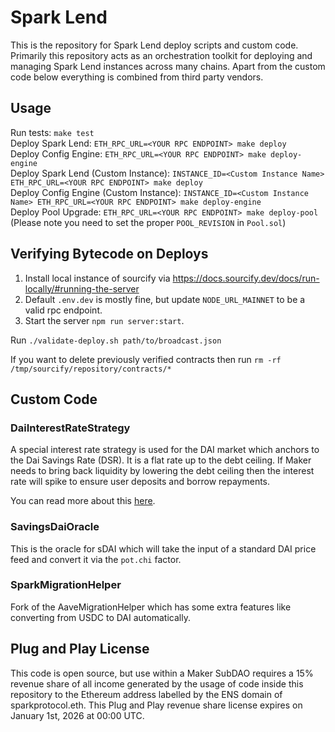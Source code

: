 # Spark Lend

This is the repository for Spark Lend deploy scripts and custom code. Primarily this repository acts as an orchestration toolkit for deploying and managing Spark Lend instances across many chains. Apart from the custom code below everything is combined from third party vendors.

## Usage

Run tests: `make test`  
Deploy Spark Lend: `ETH_RPC_URL=<YOUR RPC ENDPOINT> make deploy`  
Deploy Config Engine: `ETH_RPC_URL=<YOUR RPC ENDPOINT> make deploy-engine`  
Deploy Spark Lend (Custom Instance): `INSTANCE_ID=<Custom Instance Name> ETH_RPC_URL=<YOUR RPC ENDPOINT> make deploy`  
Deploy Config Engine (Custom Instance): `INSTANCE_ID=<Custom Instance Name> ETH_RPC_URL=<YOUR RPC ENDPOINT> make deploy-engine`  
Deploy Pool Upgrade: `ETH_RPC_URL=<YOUR RPC ENDPOINT> make deploy-pool` (Please note you need to set the proper `POOL_REVISION` in `Pool.sol`)  

## Verifying Bytecode on Deploys

1. Install local instance of sourcify via https://docs.sourcify.dev/docs/run-locally/#running-the-server
2. Default `.env.dev` is mostly fine, but update `NODE_URL_MAINNET` to be a valid rpc endpoint.
3. Start the server `npm run server:start`.

Run `./validate-deploy.sh path/to/broadcast.json`

If you want to delete previously verified contracts then run `rm -rf /tmp/sourcify/repository/contracts/*`

## Custom Code

### DaiInterestRateStrategy

A special interest rate strategy is used for the DAI market which anchors to the Dai Savings Rate (DSR). It is a flat rate up to the debt ceiling. If Maker needs to bring back liquidity by lowering the debt ceiling then the interest rate will spike to ensure user deposits and borrow repayments.

You can read more about this [here](https://forum.makerdao.com/t/mip116-d3m-to-spark-lend/19732#mip116c3-debt-ceiling-fee-structure-10).

### SavingsDaiOracle

This is the oracle for sDAI which will take the input of a standard DAI price feed and convert it via the `pot.chi` factor.

### SparkMigrationHelper

Fork of the AaveMigrationHelper which has some extra features like converting from USDC to DAI automatically.

## Plug and Play License

This code is open source, but use within a Maker SubDAO requires a 15% revenue share of all income generated by the usage of code inside this repository to the Ethereum address labelled by the ENS domain of sparkprotocol.eth. This Plug and Play revenue share license expires on January 1st, 2026 at 00:00 UTC.
